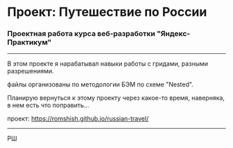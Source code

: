 # Проект: Путешествие по России
### Проектная работа курса веб-разработки "Яндекс-Практикум"
___

В этом проекте я нарабатывал навыки работы с гридами, разными разрешениями.

файлы организованы по методологии БЭМ по схеме "Nested".


Планирую вернуться к этому проекту через какое-то время, наверняка, в нем есть что поправить...

проект: https://romshish.github.io/russian-travel/
___

РШ
